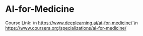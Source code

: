 # AI-for-Medicine
Course Link: 
\n https://www.deeplearning.ai/ai-for-medicine/
\n https://www.coursera.org/specializations/ai-for-medicine/
